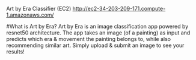 Art by Era Classifier (EC2)
http://ec2-34-203-209-171.compute-1.amazonaws.com/

#What is Art by Era?
Art by Era is an image classification app powered by resnet50 architecture.  The app takes an image (of a painting) as input and predicts which era & movement the painting belongs to, while also recommending similar art. Simply upload & submit an image to see your results!
